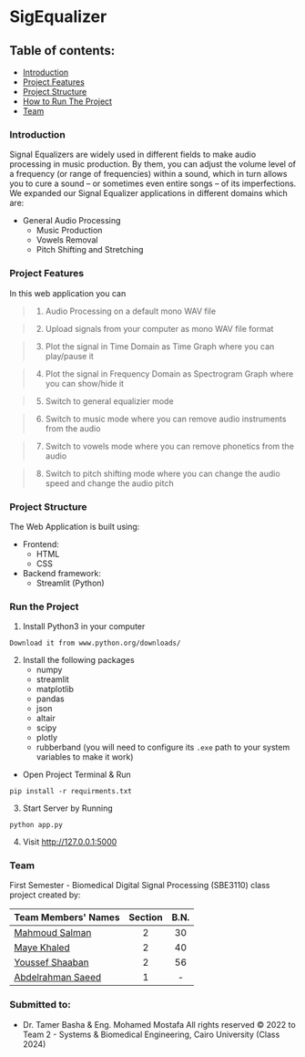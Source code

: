 # SigEqualizer

## Table of contents:
- [Introduction](#introduction)
- [Project Features](#project-features)
- [Project Structure](#project-structure)
- [How to Run The Project](#run-the-project)
- [Team]()


### Introduction
Signal Equalizers are widely used in different fields to make 
audio processing in music production. By them, you can adjust the volume level of a frequency (or range of frequencies) within a sound, which in turn allows you to cure a sound – or sometimes even entire songs – of its imperfections.
We expanded our Signal Equalizer applications in different domains which are:
- General Audio Processing
  - Music Production
  - Vowels Removal
  - Pitch Shifting and Stretching   
### Project Features
In this web application you can
> 1. Audio Processing on a default mono WAV file

> 2. Upload signals from your computer as mono WAV file format

> 3. Plot the signal in Time Domain as Time Graph where you can play/pause it

> 4. Plot the signal in Frequency Domain as Spectrogram Graph where you can show/hide it

> 5. Switch to general equalizier mode  

> 6. Switch to music mode where you can remove audio instruments from the audio

> 7. Switch to vowels mode where you can remove phonetics from the audio

> 8. Switch to pitch shifting mode where you can change the audio speed and change the audio pitch


### Project Structure
The Web Application is built using:
- Frontend:
  - HTML
  - CSS
- Backend framework:
  - Streamlit (Python)

### Run the Project 
1. Install Python3 in your computer
``` 
Download it from www.python.org/downloads/
```
2. Install the following packages
   - numpy
   - streamlit
   - matplotlib
   - pandas
   - json
   - altair
   - scipy
   - plotly
   - rubberband (you will need to configure its `.exe` path to your system variables to make it work)
 - Open Project Terminal & Run
```
pip install -r requirments.txt
```
3. Start Server by Running 
```
python app.py
```

4. Visit http://127.0.0.1:5000

### Team
First Semester - Biomedical Digital Signal Processing (SBE3110) class project created by:

| Team Members' Names                                   | Section | B.N. |
|-------------------------------------------------------|:-------:|:----:|
| [Mahmoud Salman](https://github.com/mahmoud1yaser)  |    2    |  30   |
| [Maye Khaled](https://github.com/mayekhaled0)         |    2    |  40  |
| [Youssef Shaaban](https://github.com/youssef-shaban)  |    2    |   56  |
| [Abdelrahman Saeed](https://github.com/Abdelrahman-Yousef)       |    1    |  -  |

### Submitted to:
- Dr. Tamer Basha & Eng. Mohamed Mostafa
All rights reserved © 2022 to Team 2 - Systems & Biomedical Engineering, Cairo University (Class 2024)

